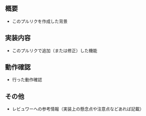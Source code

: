 ## 概要

* このプルリクを作成した背景

## 実装内容

* このプルリクで追加（または修正）した機能

## 動作確認

* 行った動作確認

## その他

* レビュワーへの参考情報（実装上の懸念点や注意点などあれば記載）